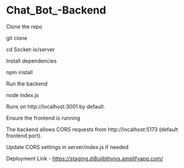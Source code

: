 # Chat_Bot_-Backend

Clone the repo


git clone <repository-url>


cd Socket-io/server


Install dependencies


npm install


Run the backend


node index.js


Runs on http://localhost:3001 by default.

Ensure the frontend is running



The backend allows CORS requests from http://localhost:5173 (default frontend port).


Update CORS settings in server/index.js if needed


Deployment Link - https://staging.dj8uiibthvivs.amplifyapp.com/
